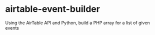 # airtable-event-builder
Using the AirTable API and Python, build a PHP array for a list of given events
